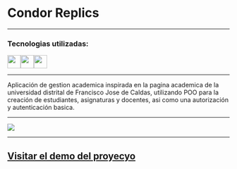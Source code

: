 # Condor Replics

--- 

### Tecnologias utilizadas:

<img src="https://cdn-icons-png.flaticon.com/512/174/174854.png" width='30px' ><img src="https://cdn-icons-png.flaticon.com/512/732/732190.png" width='30px' ><img src="https://cdn-icons-png.flaticon.com/512/5968/5968292.png" width='30px' >

--- 

Aplicación de gestion academica inspirada en la pagina academica de la universidad distrital de Francisco Jose de Caldas, utilizando POO para la creación de estudiantes, asignaturas y docentes, asi como una autorización y autenticación basica.

---

![](https://i.imgur.com/dbAb2u3.png)

---

## [Visitar el demo del proyecyo](https://brycot.github.io/condor-replic/) 
